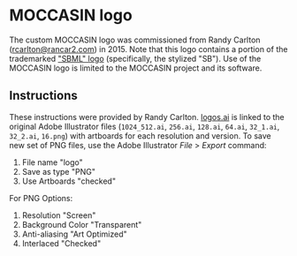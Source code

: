 MOCCASIN logo
=============

The custom MOCCASIN logo was commissioned from Randy Carlton (<rcarlton@rancar2.com>) in 2015.  Note that this logo contains a portion of the trademarked ["SBML" logo](http://sbml.org/logos) (specifically, the stylized "SB").  Use of the MOCCASIN logo is limited to the MOCCASIN project and its software.

Instructions
------------

These instructions were provided by Randy Carlton.  [logos.ai](logos.ai) is linked to the original Adobe Illustrator files (`1024_512.ai`, `256.ai`, `128.ai`, `64.ai`, `32_1.ai`, `32_2.ai`, `16.png`) with artboards for each resolution and version.  To save new set of PNG files, use the Adobe Illustrator *File* > *Export* command:

1. File name "logo"
2. Save as type "PNG"
3. Use Artboards "checked"

For PNG Options:

1. Resolution "Screen"
2. Background Color "Transparent"
3. Anti-aliasing "Art Optimized"
4. Interlaced "Checked"
